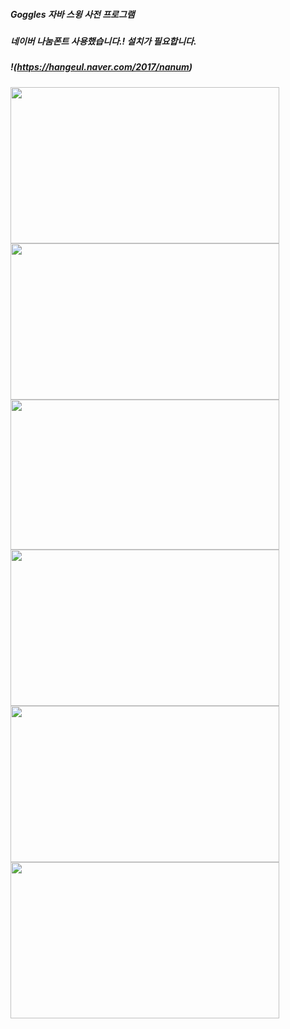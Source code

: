 ##### Goggles 자바 스윙 사전 프로그램
##### 네이버 나눔폰트 사용했습니다.! 설치가 필요합니다.
##### !(https://hangeul.naver.com/2017/nanum) 
<span>
<img src="https://github.com/louisevil/goggles/blob/master/resources/image/start.gif" width="430" height="250">
</span>
<span>
<img src="https://github.com/louisevil/goggles/blob/master/resources/image/main.gif" width="430" height="250">
</span>
<span>
<img src="https://github.com/louisevil/goggles/blob/master/resources/image/%EB%B6%84%EC%84%9D%EC%84%A4%EA%B3%84.png" width="430" height="240">
</span>
<span>
<img src="https://github.com/louisevil/goggles/blob/master/resources/image/%ED%99%98%EA%B2%BD.png" width="430" height="250">
</span><span>
<img src="https://github.com/louisevil/goggles/blob/master/resources/image/%ED%8C%A8%ED%82%A4%EC%A7%80%EA%B5%AC%EC%84%B1%ED%8A%B8%EB%A6%AC.png" width="430" height="250">
</span><span>
<img src="https://github.com/louisevil/goggles/blob/master/resources/image/Lorem.png" width="430" height="250">
</span>
